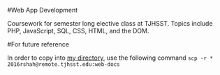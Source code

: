 #Web App Development

Coursework for semester long elective class at TJHSST. Topics include PHP, JavaScript, SQL, CSS, HTML, and the DOM. 

#For future reference

In order to copy into [my directory](https://www.tjhsst.edu/~2016rshah/), use the following command `scp -r * 2016rshah@remote.tjhsst.edu:web-docs`

